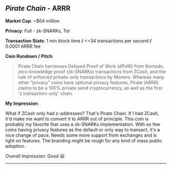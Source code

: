 
## *Pirate Chain* - ARRR

**Market Cap**: ~$64 million

**Privacy**: Full - zk-SNARKs, Tor 

**Transaction Stats**: 1 min block time **/** <=34 transactions per second **/** 0.0001 ARRR fee

**Coin Rundown / Pitch**: 

> Pirate Chain harnesses Delayed Proof of Work (dPoW) from Komodo, zero-knowledge proof (zk-SNARKs) transactions from ZCash, and the rule of enforced private-only transactions by Monero. Whereas many other “privacy” coins have optional privacy features, Pirate (ARRR) claims to be a 100% private send cryptocurrency, as well as the first 'z transaction-only' chain.

**My Impression**: 

What if ZCash only had z-addresses? That's Pirate Chain. If I had ZCash, it'd make me want to convert it to ARRR out of principle. This coin is probably my favorite that uses a zk-SNARKs implementation. With so few coins having privacy features as the default or only way to transact, it's a nice change of pace. Needs some more support from exchanges and is light on features. The branding might be rough for any kind of mass public adoption.

*Overall impression*: Good 😃

---
